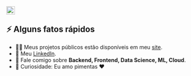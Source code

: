 
<a href="https://www.linkedin.com/in/lucas-emanuel-2ba4101a2/" target="_blank">
  <img align="left" alt="Lucas Emanuel LinkedIn" width="22px" src="https://cdn.tomondre.com/icons/linkedinn.svg" />
</a>

</br>

<div>
  <h2>⚡️ Alguns fatos rápidos</h2>
  <ul>
    <li>👨‍💻 Meus projetos públicos estão disponíveis em meu <a target="_blank" href="https://www.luc-portfolio.com/">site</a>.</li>
    <li>📝 Meu <a target="_blank" href="https://www.linkedin.com/in/luc-emanuel/">LinkedIn</a>.</li>
    <li>💬 Fale comigo sobre <strong>Backend, Frontend, Data Science, ML, Cloud</strong>.</li>
    <li>🎉 Curiosidade: Eu amo pimentas ❤️</li>
  </ul>
</div>

</br>
</br>
